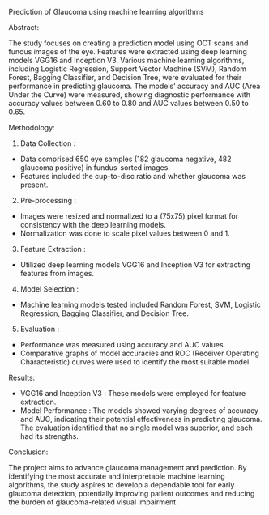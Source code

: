 
Prediction of Glaucoma using machine learning algorithms

  Abstract:
  
The study focuses on creating a prediction model using OCT scans and fundus images of the eye. Features were extracted using deep learning models VGG16 and Inception V3. Various machine learning algorithms, including Logistic Regression, Support Vector Machine (SVM), Random Forest, Bagging Classifier, and Decision Tree, were evaluated for their performance in predicting glaucoma. The models' accuracy and AUC (Area Under the Curve) were measured, showing diagnostic performance with accuracy values between 0.60 to 0.80 and AUC values between 0.50 to 0.65.

  Methodology:
  
1.  Data Collection :
   - Data comprised 650 eye samples (182 glaucoma negative, 482 glaucoma positive) in fundus-sorted images.
   - Features included the cup-to-disc ratio and whether glaucoma was present.

2.  Pre-processing :
   - Images were resized and normalized to a (75x75) pixel format for consistency with the deep learning models.
   - Normalization was done to scale pixel values between 0 and 1.

3.  Feature Extraction :
   - Utilized deep learning models VGG16 and Inception V3 for extracting features from images.

4.  Model Selection :
   - Machine learning models tested included Random Forest, SVM, Logistic Regression, Bagging Classifier, and Decision Tree.

5.  Evaluation :
   - Performance was measured using accuracy and AUC values.
   - Comparative graphs of model accuracies and ROC (Receiver Operating Characteristic) curves were used to identify the most suitable model.

  Results:
  
-  VGG16 and Inception V3 : These models were employed for feature extraction.
-  Model Performance : The models showed varying degrees of accuracy and AUC, indicating their potential effectiveness in predicting glaucoma. The evaluation identified that no single model was superior, and each had its strengths.

  Conclusion:
  
The project aims to advance glaucoma management and prediction. By identifying the most accurate and interpretable machine learning algorithms, the study aspires to develop a dependable tool for early glaucoma detection, potentially improving patient outcomes and reducing the burden of glaucoma-related visual impairment.

